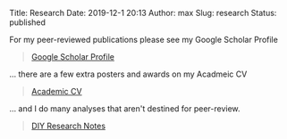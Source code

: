 Title: Research
Date: 2019-12-1 20:13
Author: max
Slug: research
Status: published

For my peer-reviewed publications please see my Google Scholar Profile
> [Google Scholar Profile](https://scholar.google.com/citations?user=pIThn3YAAAAJ)

… there are a few extra posters and awards on my Acadmeic CV
> [Academic CV](https://spideroak.com/share/JVQXQLKLNRSWS3RNINLHG/Online-CVs/home/paprika/SpiderOak%20Hive/CVs/Online-CVs/CV%20Max%20Klein.pdf)

… and I do many analyses that aren't destined for peer-review.
> [DIY Research Notes](/category/research)
